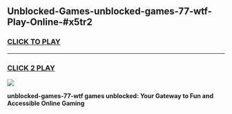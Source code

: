 
## Unblocked-Games-unblocked-games-77-wtf-Play-Online-#x5tr2
<h3>
<a href="https://premium.freeplayer.one?title=unblocked-games-77-wtf&ref=24F">CLICK TO PLAY</a></h3>
<hr>

<h3>
<a href="https://premium.freeplayer.one?title=unblocked-games-77-wtf&ref=24F">CLICK 2 PLAY</a>
  
</h3>

<a href="https://premium.freeplayer.one?title=unblocked-games-77-wtf&ref=24F/"><img src="https://clearcache.store/games.png"></a>


**unblocked-games-77-wtf games unblocked: Your Gateway to Fun and Accessible Online Gaming**
